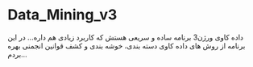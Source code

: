 # Data_Mining_v3
داده کاوی ورژن3 برنامه ساده و سریعی هستش که کاربرد زیادی هم داره... در این برنامه از روش های داده کاوی دسته بندی، خوشه بندی و کشف قوانین انجمنی بهره بردم...
